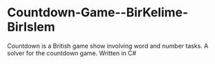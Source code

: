 # Countdown-Game--BirKelime-BirIslem
Countdown is a British game show involving word and number tasks.
A solver for the countdown game. Written in C#
